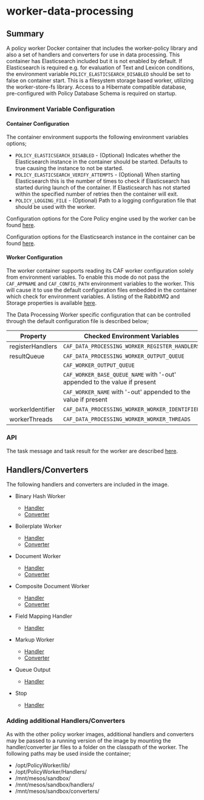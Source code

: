 # worker-data-processing

## Summary

A policy worker Docker container that includes the worker-policy library and also a set of handlers and converters for use in data processing. This container has Elasticsearch included but it is not enabled by default.
If Elasticsearch is required e.g. for evaluation of Text and Lexicon conditions, the environment variable `POLICY_ELASTICSEARCH_DISABLED` should be set to false on container start.
This is a filesystem storage based worker, utilizing the worker-store-fs library. Access to a Hibernate compatible database, pre-configured with Policy Database Schema is required on startup.

### Environment Variable Configuration

#### Container Configuration

The container environment supports the following environment variables options;

* `POLICY_ELASTICSEARCH_DISABLED` - (Optional) Indicates whether the Elasticsearch instance in the container should be started. Defaults to true causing the instance to not be started.
* `POLICY_ELASTICSEARCH_VERIFY_ATTEMPTS` - (Optional) When starting Elasticsearch this is the number of times to check if Elasticsearch has started during launch of the container. If Elasticsearch has not started within the specified number of retries then the container will exit.
* `POLICY_LOGGING_FILE` - (Optional) Path to a logging configuration file that should be used with the worker.

Configuration options for the Core Policy engine used by the worker can be found [here](https://github.com/CAFDataProcessing/policy-server).

Configuration options for the Elasticsearch instance in the container can be found [here](https://github.com/CAFDataProcessing/policy-elasticsearch-container).

#### Worker Configuration

The worker container supports reading its CAF worker configuration solely from environment variables. To enable this mode do not pass the `CAF_APPNAME` and `CAF_CONFIG_PATH` environment variables to the worker. This will cause it to use the default configuration files embedded in the container which check for environment variables. A listing of the RabbitMQ and Storage properties is available [here](https://github.com/WorkerFramework/worker-framework/tree/v1.7.0/worker-default-configs).

The Data Processing Worker specific configuration that can be controlled through the default configuration file is described below;

| Property | Checked Environment Variables | Default               |
|----------|-------------------------------|-----------------------|
| registerHandlers      |  `CAF_DATA_PROCESSING_WORKER_REGISTER_HANDLERS`                              | false  |
| resultQueue           |  `CAF_DATA_PROCESSING_WORKER_OUTPUT_QUEUE`          | worker-out  |
|                       |   `CAF_WORKER_OUTPUT_QUEUE`    |             |
|                       |   `CAF_WORKER_BASE_QUEUE_NAME` with '-out' appended to the value if present     |             |
|                       |  `CAF_WORKER_NAME` with '-out' appended to the value if present                 |             |
|  workerIdentifier     |  `CAF_DATA_PROCESSING_WORKER_WORKER_IDENTIFIER`                 |    PolicyWorker         |
|  workerThreads        |   `CAF_DATA_PROCESSING_WORKER_WORKER_THREADS`                                         |   1       |

### API

The task message and task result for the worker are described [here](./docs/Data_Processing_Worker_API.md).

## Handlers/Converters

The following handlers and converters are included in the image.

* Binary Hash Worker
  * [Handler](../handlers-converters/handlers/binary-hash)
  * [Converter](../handlers-converters/converters/binary-hash)
  
* Boilerplate Worker
  * [Handler](../handlers-converters/handlers/boilerplate)
  * [Converter](../handlers-converters/converters/boilerplate)
  
* Document Worker
  * [Handler](../handlers-converters/handlers/document-worker)
  * [Converter](../handlers-converters/converters/document-worker)

* Composite Document Worker
  * [Handler](../handlers-converters/handlers/composite-document)
  * [Converter](../handlers-converters/converters/composite-document)

* Field Mapping Handler
  * [Handler](../handlers-converters/handlers/field-mapping)
    
* Markup Worker
  * [Handler](../handlers-converters/handlers/markup)
  * [Converter](../handlers-converters/converters/markup)
    
* Queue Output
  * [Handler](../handlers-converters/handlers/generic-queue)
    
* Stop
  * [Handler](../handlers-converters/handlers/stop)
  
### Adding additional Handlers/Converters

As with the other policy worker images, additional handlers and converters may be passed to a running version of the image by mounting the handler/converter jar files to a folder on the classpath of the worker. The following paths may be used inside the container;

* /opt/PolicyWorker/lib/
* /opt/PolicyWorker/Handlers/
* /mnt/mesos/sandbox/
* /mnt/mesos/sandbox/handlers/
* /mnt/mesos/sandbox/converters/